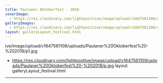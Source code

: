 ```yaml
---
title: Paulaner Oktoberfest - 2018
coverImage:
  - https://res.cloudinary.com/lightpositive/image/upload/v1647561108/uploads/Paulaner%20Oktoberfest%20-%202018/p2.jpg
galleryImages: 
  - https://res.cloudinary.com/lightpositive/image/upload/v1647561108/uploads/Paulaner%20Oktoberfest%20-%202018/p2.jpg
layout: galleryLayout_festival.html
---
```

ive/image/upload/v1647561108/uploads/Paulaner%20Oktoberfest%20-%202018/p1.jpg
  - https://res.cloudinary.com/lightpositive/image/upload/v1647561109/uploads/Paulaner%20Oktoberfest%20-%202018/p.jpg
layout: galleryLayout_festival.html
---
